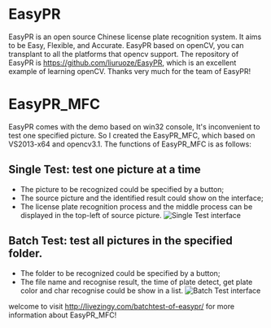 # EasyPR
EasyPR is an open source Chinese license plate recognition system. It aims to be Easy, Flexible, and Accurate. EasyPR based on openCV, you can transplant to all the platforms that opencv support. The repository of EasyPR is https://github.com/liuruoze/EasyPR, which is an excellent example of learning openCV. Thanks very much for the team of EasyPR!

# EasyPR_MFC
EasyPR comes with the demo based on win32 console, It's inconvenient to test one specified picture. So I created the EasyPR_MFC, which based on VS2013-x64 and opencv3.1. The functions of EasyPR_MFC is as follows:
## Single Test:  test one picture at a time
* The picture to be recognized could be specified by a button;
* The source picture and the identified result could show on the interface;
* The license plate recognition process and the middle process can be displayed in the top-left of source picture. 
![Single Test interface](http://livezingy.qiniudn.com/201608/easyPR_MFC.png)

## Batch Test:  test all pictures in the specified folder.
* The folder to be recognized could be specified by a button;
* The file name and recognise result, the time of plate detect, get plate color and char recognise could be show in a list.
![Batch Test interface](http://livezingy.qiniudn.com/201609/opencv/CMSER_Detect.png)

welcome to visit http://livezingy.com/batchtest-of-easypr/ for more information about EasyPR_MFC!
